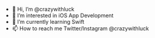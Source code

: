 - 👋 Hi, I’m @crazywithluck
- 👀 I’m interested in iOS App Development
- 🌱 I’m currently learning Swift
- 📫 How to reach me Twitter/Instagram @crazywithluck

<!---
crazywithluck/crazywithluck is a ✨ special ✨ repository because its `README.md` (this file) appears on your GitHub profile.
You can click the Preview link to take a look at your changes.
--->
